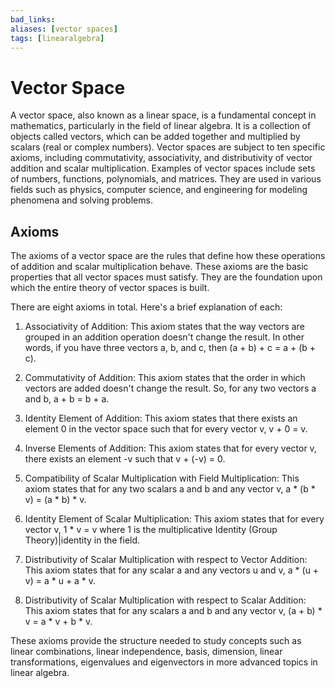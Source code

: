 ```yaml
---
bad_links: 
aliases: [vector spaces]
tags: [linearalgebra]
---
```

# Vector Space

A vector space, also known as a linear space, is a fundamental concept in mathematics, particularly in the field of linear algebra. It is a collection of objects called vectors, which can be added together and multiplied by scalars (real or complex numbers). Vector spaces are subject to ten specific axioms, including commutativity, associativity, and distributivity of vector addition and scalar multiplication. Examples of vector spaces include sets of numbers, functions, polynomials, and matrices. They are used in various fields such as physics, computer science, and engineering for modeling phenomena and solving problems.

## Axioms

The axioms of a vector space are the rules that define how these operations of addition and scalar multiplication behave. These axioms are the basic properties that all vector spaces must satisfy. They are the foundation upon which the entire theory of vector spaces is built.

There are eight axioms in total. Here's a brief explanation of each:

1. Associativity of Addition: This axiom states that the way vectors are grouped in an addition operation doesn't change the result. In other words, if you have three vectors a, b, and c, then (a + b) + c = a + (b + c).

2. Commutativity of Addition: This axiom states that the order in which vectors are added doesn't change the result. So, for any two vectors a and b, a + b = b + a.

3. Identity Element of Addition: This axiom states that there exists an element 0 in the vector space such that for every vector v, v + 0 = v.

4. Inverse Elements of Addition: This axiom states that for every vector v, there exists an element -v such that v + (-v) = 0.

5. Compatibility of Scalar Multiplication with Field Multiplication: This axiom states that for any two scalars a and b and any vector v, a * (b * v) = (a * b) * v.

6. Identity Element of Scalar Multiplication: This axiom states that for every vector v, 1 * v = v where 1 is the multiplicative Identity (Group Theory)|identity in the field.

7. Distributivity of Scalar Multiplication with respect to Vector Addition: This axiom states that for any scalar a and any vectors u and v, a * (u + v) = a * u + a * v.

8. Distributivity of Scalar Multiplication with respect to Scalar Addition: This axiom states that for any scalars a and b and any vector v, (a + b) * v = a * v + b * v.

These axioms provide the structure needed to study concepts such as linear combinations, linear independence, basis, dimension, linear transformations, eigenvalues and eigenvectors in more advanced topics in linear algebra.